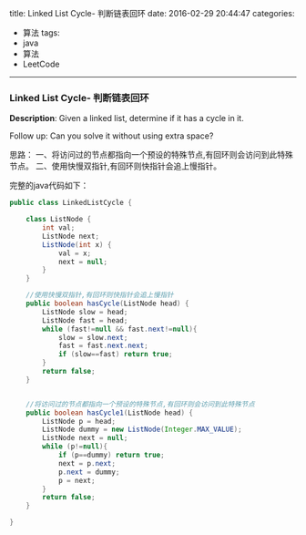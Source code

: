 




title: Linked List Cycle- 判断链表回环
date: 2016-02-29 20:44:47
categories: 
- 算法
tags: 
- java
- 算法
- LeetCode
<!--updated: 2016-02-29 21:40:47-->
---

### Linked List Cycle- 判断链表回环
**Description**: Given a linked list, determine if it has a cycle in it.

Follow up: Can you solve it without using extra space?
 
思路：
一、将访问过的节点都指向一个预设的特殊节点,有回环则会访问到此特殊节点。
二、使用快慢双指针,有回环则快指针会追上慢指针。

完整的java代码如下：

```java
public class LinkedListCycle {

    class ListNode {
        int val;
        ListNode next;
        ListNode(int x) {
            val = x;
            next = null;
        }
    }

    //使用快慢双指针,有回环则快指针会追上慢指针
    public boolean hasCycle(ListNode head) {
        ListNode slow = head;
        ListNode fast = head;
        while (fast!=null && fast.next!=null){
            slow = slow.next;
            fast = fast.next.next;
            if (slow==fast) return true;
        }
        return false;
    }


    //将访问过的节点都指向一个预设的特殊节点,有回环则会访问到此特殊节点
    public boolean hasCycle1(ListNode head) {
        ListNode p = head;
        ListNode dummy = new ListNode(Integer.MAX_VALUE);
        ListNode next = null;
        while (p!=null){
            if (p==dummy) return true;
            next = p.next;
            p.next = dummy;
            p = next;
        }
        return false;
    }

}
```
